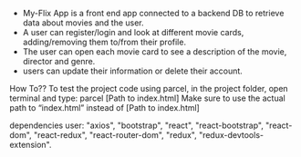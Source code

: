 - My-Flix App is a front end app connected to a backend DB to retrieve data about movies and the user.
- A user can register/login and look at different movie cards, adding/removing them to/from their profile.
- The user can open each movie card to see a description of the movie, director and genre.
- users can update their information or delete their account.

How To??
To test the project code using parcel, in the project folder, open terminal and type:
parcel [Path to index.html]
Make sure to use the actual path to “index.html” instead of [Path to index.html]

dependencies user:
"axios",
"bootstrap",
"react",
"react-bootstrap",
"react-dom",
"react-redux",
"react-router-dom",
"redux",
"redux-devtools-extension".
